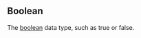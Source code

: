 Boolean
-------

The [boolean](https://docs.oracle.com/javase/tutorial/java/nutsandbolts/datatypes.html) data type, such as true or false.

